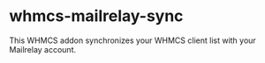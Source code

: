 # whmcs-mailrelay-sync
This WHMCS addon synchronizes your WHMCS client list with your Mailrelay account.
